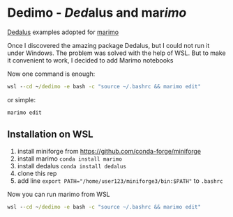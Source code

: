 # Dedimo - ***Ded***alus and mar***imo***
[Dedalus](https://dedalus-project.org/) examples adopted for [marimo](https://marimo.io)

Once I discovered the amazing package Dedalus, but I could not run it under Windows. 
The problem was solved with the help of WSL.
But to make it convenient to work, I decided to add Marimo notebooks 

Now one command is enough:
```cmd
wsl --cd ~/dedimo -e bash -c "source ~/.bashrc && marimo edit"
```

or simple:
```bash
marimo edit
```

## Installation on WSL

1. install miniforge from https://github.com/conda-forge/miniforge
2. install marimo `conda install marimo`
3. install dedalus `conda install dedalus`
4. clone this rep
5. add line `export PATH="/home/user123/miniforge3/bin:$PATH"` to `.bashrc`

Now you can run marimo from WSL
```cmd
wsl --cd ~/dedimo -e bash -c "source ~/.bashrc && marimo edit"
```
